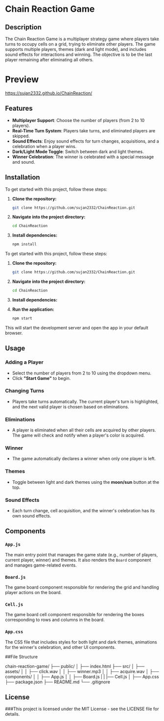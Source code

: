 # Chain Reaction Game

## Description
The Chain Reaction Game is a multiplayer strategy game where players take turns to occupy cells on a grid, trying to eliminate other players. The game supports multiple players, themes (dark and light mode), and includes sound effects for interactions and winning. The objective is to be the last player remaining after eliminating all others.

# Preview
https://sujan2332.github.io/ChainReaction/

## Features
- **Multiplayer Support**: Choose the number of players (from 2 to 10 players).
- **Real-Time Turn System**: Players take turns, and eliminated players are skipped.
- **Sound Effects**: Enjoy sound effects for turn changes, acquisitions, and a celebration when a player wins.
- **Dark/Light Mode Toggle**: Switch between dark and light themes.
- **Winner Celebration**: The winner is celebrated with a special message and sound.

## Installation

To get started with this project, follow these steps:

1. **Clone the repository:**

    ```bash
   git clone https://github.com/sujan2332/ChainReaction.git
   
2. **Navigate into the project directory:**

   ```bash
   cd ChainReaction
   
3. **Install dependencies:**

   ```bash
   npm install 

To get started with this project, follow these steps:

1. **Clone the repository:**

    ```bash
   git clone https://github.com/sujan2332/ChainReaction.git
   
2. **Navigate into the project directory:**

   ```bash
   cd ChainReaction
   
3. **Install dependencies:**


4. **Run the application:**

   ```bash
   npm start
   
This will start the development server and open the app in your default browser.

## Usage

### Adding a Player
- Select the number of players from 2 to 10 using the dropdown menu.
- Click **"Start Game"** to begin.

### Changing Turns
- Players take turns automatically. The current player's turn is highlighted, and the next valid player is chosen based on eliminations.

### Eliminations
- A player is eliminated when all their cells are acquired by other players. The game will check and notify when a player's color is acquired.

### Winner
- The game automatically declares a winner when only one player is left.

### Themes
- Toggle between light and dark themes using the **moon/sun** button at the top.

### Sound Effects
- Each turn change, cell acquisition, and the winner's celebration has its own sound effects.

## Components

### `App.js`
The main entry point that manages the game state (e.g., number of players, current player, winner) and themes. It also renders the `Board` component and manages game-related events.

### `Board.js`
The game board component responsible for rendering the grid and handling player actions on the board.

### `Cell.js`
The game board cell component responsible for rendering the boxes corresponding to rows and columns in the board.

### `App.css`
The CSS file that includes styles for both light and dark themes, animations for the winner's celebration, and other UI components.

##File Structure

chain-reaction-game/
├── public/
│   ├── index.html
├── src/
│   ├── assets/
│   │   ├── click.wav
│   │   ├── winner.mp3
│   │   ├── acquire.wav
│   ├── components/
│   │   ├── App.js
│   │   ├── Board.js
|   |   |── Cell.js
│   ├── App.css
├── package.json
├── README.md
└── .gitignore

## License

###This project is licensed under the MIT License - see the LICENSE file for details.

